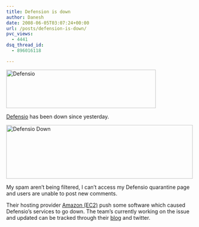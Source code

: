 ```yaml
---
title: Defension is down
author: Danesh
date: 2008-06-05T03:07:24+00:00
url: /posts/defension-is-down/
pvc_views:
  - 4441
dsq_thread_id:
  - 896016118

---
```

[<img loading="lazy" src="/wp-content/uploads/2008/06/derfensiobanneryv11.jpg" alt="Defensio" title="Defensio" width="400" height="103" class="alignnone size-medium wp-image-596" />][1]

[Defensio][2] has been down since yesterday.

[<img loading="lazy" src="/wp-content/uploads/2008/06/defensio-down-499x144.png" alt="Defensio Down" title="Defensio Down" width="499" height="144" class="alignnone size-medium wp-image-597" srcset="/wp-content/uploads/2008/06/defensio-down-499x144.png 499w, /wp-content/uploads/2008/06/defensio-down.png 696w" sizes="(max-width: 499px) 100vw, 499px" />][3]

My spam aren&#8217;t being filtered, I can&#8217;t access my Defensio quarantine page and users are unable to post new comments.

Their hosting provider [Amazon (EC2)][4] push some software which caused Defensio&#8217;s services to go down. The team&#8217;s currently working on the issue and updated can be tracked through their [blog][5] and twitter.

 [1]: /wp-content/uploads/2008/06/derfensiobanneryv11.jpg
 [2]: http://defensio.com/
 [3]: /wp-content/uploads/2008/06/defensio-down.png
 [4]: http://www.amazon.com/gp/browse.html?node=201590011
 [5]: http://blog.defensio.com/